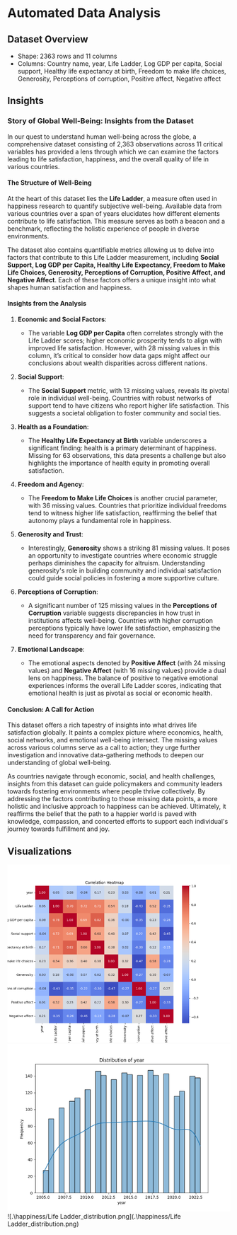 # Automated Data Analysis
## Dataset Overview
- Shape: 2363 rows and 11 columns
- Columns: Country name, year, Life Ladder, Log GDP per capita, Social support, Healthy life expectancy at birth, Freedom to make life choices, Generosity, Perceptions of corruption, Positive affect, Negative affect

## Insights
### Story of Global Well-Being: Insights from the Dataset

In our quest to understand human well-being across the globe, a comprehensive dataset consisting of 2,363 observations across 11 critical variables has provided a lens through which we can examine the factors leading to life satisfaction, happiness, and the overall quality of life in various countries. 

#### The Structure of Well-Being

At the heart of this dataset lies the **Life Ladder**, a measure often used in happiness research to quantify subjective well-being. Available data from various countries over a span of years elucidates how different elements contribute to life satisfaction. This measure serves as both a beacon and a benchmark, reflecting the holistic experience of people in diverse environments.

The dataset also contains quantifiable metrics allowing us to delve into factors that contribute to this Life Ladder measurement, including **Social Support, Log GDP per Capita, Healthy Life Expectancy, Freedom to Make Life Choices, Generosity, Perceptions of Corruption, Positive Affect, and Negative Affect**. Each of these factors offers a unique insight into what shapes human satisfaction and happiness.

#### Insights from the Analysis

1. **Economic and Social Factors**: 
   - The variable **Log GDP per Capita** often correlates strongly with the Life Ladder scores; higher economic prosperity tends to align with improved life satisfaction. However, with 28 missing values in this column, it’s critical to consider how data gaps might affect our conclusions about wealth disparities across different nations.

2. **Social Support**: 
   - The **Social Support** metric, with 13 missing values, reveals its pivotal role in individual well-being. Countries with robust networks of support tend to have citizens who report higher life satisfaction. This suggests a societal obligation to foster community and social ties.

3. **Health as a Foundation**:
   - The **Healthy Life Expectancy at Birth** variable underscores a significant finding: health is a primary determinant of happiness. Missing for 63 observations, this data presents a challenge but also highlights the importance of health equity in promoting overall satisfaction.

4. **Freedom and Agency**:
   - The **Freedom to Make Life Choices** is another crucial parameter, with 36 missing values. Countries that prioritize individual freedoms tend to witness higher life satisfaction, reaffirming the belief that autonomy plays a fundamental role in happiness.

5. **Generosity and Trust**: 
   - Interestingly, **Generosity** shows a striking 81 missing values. It poses an opportunity to investigate countries where economic struggle perhaps diminishes the capacity for altruism. Understanding generosity's role in building community and individual satisfaction could guide social policies in fostering a more supportive culture.

6. **Perceptions of Corruption**: 
   - A significant number of 125 missing values in the **Perceptions of Corruption** variable suggests discrepancies in how trust in institutions affects well-being. Countries with higher corruption perceptions typically have lower life satisfaction, emphasizing the need for transparency and fair governance.

7. **Emotional Landscape**: 
   - The emotional aspects denoted by **Positive Affect** (with 24 missing values) and **Negative Affect** (with 16 missing values) provide a dual lens on happiness. The balance of positive to negative emotional experiences informs the overall Life Ladder scores, indicating that emotional health is just as pivotal as social or economic health.

#### Conclusion: A Call for Action

This dataset offers a rich tapestry of insights into what drives life satisfaction globally. It paints a complex picture where economics, health, social networks, and emotional well-being intersect. The missing values across various columns serve as a call to action; they urge further investigation and innovative data-gathering methods to deepen our understanding of global well-being.

As countries navigate through economic, social, and health challenges, insights from this dataset can guide policymakers and community leaders towards fostering environments where people thrive collectively. By addressing the factors contributing to those missing data points, a more holistic and inclusive approach to happiness can be achieved. Ultimately, it reaffirms the belief that the path to a happier world is paved with knowledge, compassion, and concerted efforts to support each individual's journey towards fulfillment and joy.
## Visualizations
![.\happiness/correlation_heatmap.png](.\correlation_heatmap.png)
![.\happiness/year_distribution.png](.\happiness/year_distribution.png)
![.\happiness/Life Ladder_distribution.png](.\happiness/Life Ladder_distribution.png)
